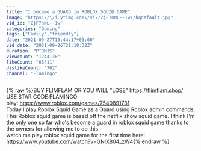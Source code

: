 ```yaml
---
title: "I became a GUARD in ROBLOX SQUID GAME"
image: "https:\/\/i.ytimg.com\/vi\/ZjF7nNL--1w\/hqdefault.jpg"
vid_id: "ZjF7nNL--1w"
categories: "Gaming"
tags: ["Family","friendly"]
date: "2021-09-27T15:44:17+03:00"
vid_date: "2021-09-26T21:18:32Z"
duration: "PT8M1S"
viewcount: "1244138"
likeCount: "65411"
dislikeCount: "762"
channel: "Flamingo"
---
```

{% raw %}BUY FLIMFLAM OR YOU WILL &quot;LOSE&quot; <a rel="nofollow" target="blank" href="https://flimflam.shop/">https://flimflam.shop/</a><br />USE STAR CODE FLAMINGO<br />play: <a rel="nofollow" target="blank" href="https://www.roblox.com/games/7540891731">https://www.roblox.com/games/7540891731</a><br />Today I play Roblox Squid Game as a Guard using Roblox admin commands. This Roblox squid game is based off the netflix show squid game. I think I'm the only one so far who's become a guard in roblox squid game thanks to the owners for allowing me to do this<br />watch me play roblox squid game for the first time here: <a rel="nofollow" target="blank" href="https://www.youtube.com/watch?v=GNlX804_zW4">https://www.youtube.com/watch?v=GNlX804_zW4</a>{% endraw %}
